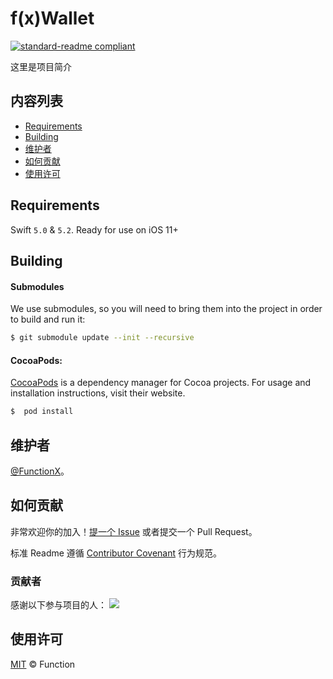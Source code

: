# f(x)Wallet

[![standard-readme compliant](https://img.shields.io/badge/readme%20style-standard-brightgreen.svg?style=flat-square)](https://github.com/RichardLitt/standard-readme)

这里是项目简介

## 内容列表 

- [Requirements](#Requirements)
- [Building](#Building)
- [维护者](#维护者)
- [如何贡献](#如何贡献)
- [使用许可](#使用许可)


## Requirements

Swift `5.0` & `5.2`. Ready for use on iOS 11+

## Building

#### Submodules
We use submodules, so you will need to bring them into the project in order to build and run it:
```sh
$ git submodule update --init --recursive
```
#### CocoaPods:
[CocoaPods](https://cocoapods.org) is a dependency manager for Cocoa projects. For usage and installation instructions, visit their website.  
```sh
$  pod install
```



## 维护者

[@FunctionX](https://github.com/FunctionX)。

## 如何贡献

非常欢迎你的加入！[提一个 Issue](https://github.com/RichardLitt/standard-readme/issues/new) 或者提交一个 Pull Request。


标准 Readme 遵循 [Contributor Covenant](http://contributor-covenant.org/version/1/3/0/) 行为规范。

### 贡献者

感谢以下参与项目的人：
<a href="graphs/contributors"><img src="https://opencollective.com/standard-readme/contributors.svg?width=890&button=false" /></a>


## 使用许可

[MIT](LICENSE) © Function